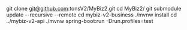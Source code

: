 
git clone git@github.com:tonsV2/MyBiz2.git
cd MyBiz2/
git submodule update --recursive --remote
cd mybiz-v2-business
./mvnw install
cd ../mybiz-v2-api
./mvnw spring-boot:run -Drun.profiles=test
